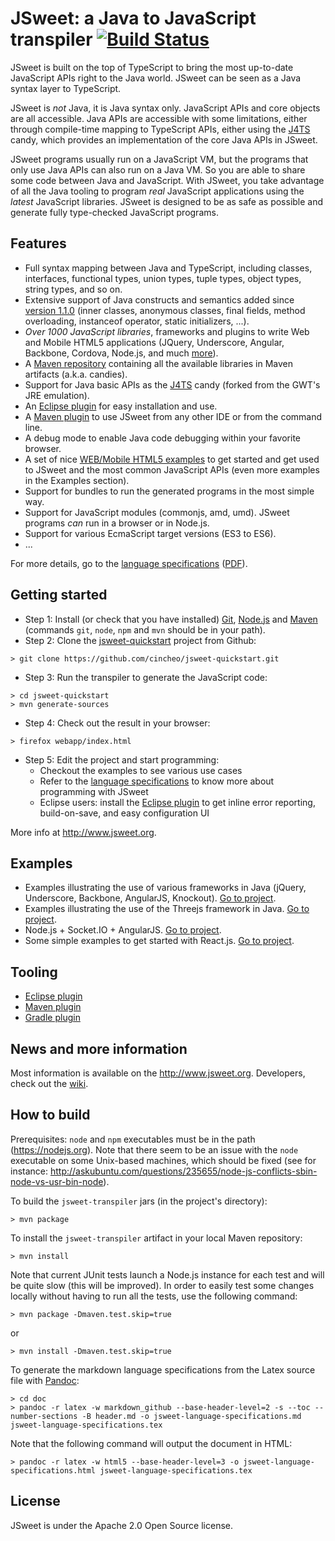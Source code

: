 # JSweet: a Java to JavaScript transpiler [![Build Status](https://travis-ci.org/cincheo/jsweet.svg?branch=master)](https://travis-ci.org/cincheo/jsweet)

JSweet is built on the top of TypeScript to bring the most up-to-date JavaScript APIs right to the Java world. JSweet can be seen as a Java syntax layer to TypeScript.

JSweet is *not* Java, it is Java syntax only. JavaScript APIs and core objects are all accessible. Java APIs are accessible with some limitations, either through compile-time mapping to TypeScript APIs, either using the [J4TS](https://github.com/cincheo/j4ts) candy, which provides an implementation of the core Java APIs in JSweet. 

JSweet programs usually run on a JavaScript VM, but the programs that only use Java APIs can also run on a Java VM. So you are able to share some code between Java and JavaScript. With JSweet, you take advantage of all the Java tooling to program *real* JavaScript applications using the *latest* JavaScript libraries. JSweet is designed to be as safe as possible and generate fully type-checked JavaScript programs.

## Features

- Full syntax mapping between Java and TypeScript, including classes, interfaces, functional types, union types, tuple types, object types, string types, and so on.
- Extensive support of Java constructs and semantics added since [version 1.1.0](https://github.com/cincheo/jsweet/releases/tag/v1.1.0) (inner classes, anonymous classes, final fields, method overloading, instanceof operator, static initializers, ...).
- *Over 1000 JavaScript libraries*, frameworks and plugins to write Web and Mobile HTML5 applications (JQuery, Underscore, Angular, Backbone, Cordova, Node.js, and much [more](http://www.jsweet.org/candies-snapshots/)).
- A [Maven repository](http://repository.jsweet.org/artifactory) containing all the available libraries in Maven artifacts (a.k.a. candies).
- Support for Java basic APIs as the [J4TS](https://github.com/cincheo/j4ts) candy (forked from the GWT's JRE emulation).
- An [Eclipse plugin](https://github.com/cincheo/jsweet-eclipse-plugin) for easy installation and use.
- A [Maven plugin](https://github.com/lgrignon/jsweet-maven-plugin) to use JSweet from any other IDE or from the command line.
- A debug mode to enable Java code debugging within your favorite browser.
- A set of nice [WEB/Mobile HTML5 examples](https://github.com/cincheo/jsweet-examples) to get started and get used to JSweet and the most common JavaScript APIs (even more examples in the Examples section). 
- Support for bundles to run the generated programs in the most simple way.
- Support for JavaScript modules (commonjs, amd, umd). JSweet programs *can* run in a browser or in Node.js.
- Support for various EcmaScript target versions (ES3 to ES6).
- ...

For more details, go to the [language specifications](https://github.com/cincheo/jsweet/blob/master/doc/jsweet-language-specifications.md) ([PDF](https://github.com/cincheo/jsweet/raw/master/doc/jsweet-language-specifications.pdf)).

## Getting started

- Step 1: Install (or check that you have installed) [Git](https://git-scm.com/downloads), [Node.js](https://nodejs.org) and [Maven](https://maven.apache.org/) (commands `git`, `node`, `npm` and `mvn` should be in your path).
- Step 2: Clone the [jsweet-quickstart](https://github.com/cincheo/jsweet-quickstart) project from Github:
```
> git clone https://github.com/cincheo/jsweet-quickstart.git
```
- Step 3: Run the transpiler to generate the JavaScript code:
```
> cd jsweet-quickstart
> mvn generate-sources
```
- Step 4: Check out the result in your browser:
```
> firefox webapp/index.html
```
- Step 5: Edit the project and start programming:
	- Checkout the examples to see various use cases 
	- Refer to the [language specifications](https://github.com/cincheo/jsweet/blob/master/doc/jsweet-language-specifications.md) to know more about programming with JSweet
	- Eclipse users: install the [Eclipse plugin](http://www.jsweet.org/eclipse-plugin/) to get inline error reporting, build-on-save, and easy configuration UI

More info at http://www.jsweet.org.

## Examples

- Examples illustrating the use of various frameworks in Java (jQuery, Underscore, Backbone, AngularJS, Knockout). [Go to project](https://github.com/cincheo/jsweet-examples). 
- Examples illustrating the use of the Threejs framework in Java. [Go to project](https://github.com/cincheo/jsweet-examples-threejs). 
- Node.js + Socket.IO + AngularJS. [Go to project](https://github.com/lgrignon/jsweet-node-example).
- Some simple examples to get started with React.js. [Go to project](https://github.com/cincheo/jsweet-examples-react).

## Tooling

- [Eclipse plugin](https://github.com/cincheo/jsweet-eclipse-plugin)
- [Maven plugin](https://github.com/lgrignon/jsweet-maven-plugin)
- [Gradle plugin](https://github.com/lgrignon/jsweet-gradle-plugin)

## News and more information

Most information is available on the http://www.jsweet.org. Developers, check out the [wiki](https://github.com/cincheo/jsweet/wiki).

## How to build

Prerequisites: `node` and `npm` executables must be in the path (https://nodejs.org). Note that there seem to be an issue with the `node` executable on some Unix-based machines, which should be fixed (see for instance: http://askubuntu.com/questions/235655/node-js-conflicts-sbin-node-vs-usr-bin-node).

To build the `jsweet-transpiler` jars (in the project's directory):

```
> mvn package
```

To install the `jsweet-transpiler` artifact in your local Maven repository:

```
> mvn install
```

Note that current JUnit tests launch a Node.js instance for each test and will be quite slow (this will be improved). In order to easily test some changes locally without having to run all the tests, use the following command:

```
> mvn package -Dmaven.test.skip=true
```

or

```
> mvn install -Dmaven.test.skip=true
```

To generate the markdown language specifications from the Latex source file with [Pandoc](http://pandoc.org/):

```
> cd doc
> pandoc -r latex -w markdown_github --base-header-level=2 -s --toc --number-sections -B header.md -o jsweet-language-specifications.md jsweet-language-specifications.tex
```

Note that the following command will output the document in HTML:

```
> pandoc -r latex -w html5 --base-header-level=3 -o jsweet-language-specifications.html jsweet-language-specifications.tex
```

## License

JSweet is under the Apache 2.0 Open Source license.

